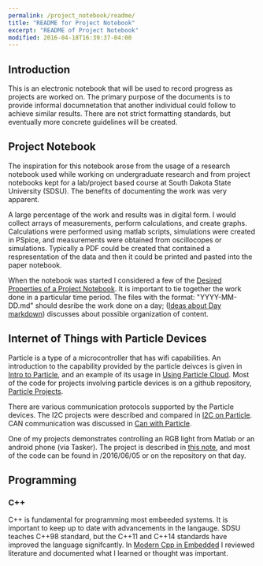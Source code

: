 ```yaml
---
permalink: /project_notebook/readme/
title: "README for Project Notebook"
excerpt: "README of Project Notebook"
modified: 2016-04-18T16:39:37-04:00
---
```


## Introduction

This is an electronic notebook that will be used to record progress as
projects are worked on. The primary purpose of the documents is to
provide informal documnetation that another individual could follow
to achieve similar results. There are not strict formatting standards,
but eventually more concrete guidelines will be created.

## Project Notebook

The inspiration for this notebook arose from the usage of a research notebook
used while working on undergraduate research and from project notebooks kept
for a lab/project based course at South Dakota State University (SDSU). The benefits
of documenting the work was very apparent.

A large percentage of the work and results was in digital form. I would collect
arrays of measurements, perform calculations, and create graphs. Calculations
were performed using matlab scripts, simulations were created in PSpice, and
measurements were obtained from oscillocopes or simulations. Typically a PDF
could be created that contained a respresentation of the data and then it could
be printed and pasted into the paper notebook.

When the notebook was started I considered a few of the
[Desired Properties of a Project Notebook][1]. It is important to tie together
the work done in a particular time period. The files with the format: 
"YYYY-MM-DD.md" should desribe the work done on a day; 
([Ideas about Day markdown][2]) discusses about possible organization of content. 

## Internet of Things with Particle Devices

Particle is a type of a microcontroller that has wifi capabilities. An
introduction to the capability provided by the particle deivces is given in
[Intro to Particle][9], and an example of its usage in [Using Particle Cloud][3].
Most of the code for projects involving particle devices is on a github
repository, [Particle Projects][4].

There are various communication protocols supported by the Particle devices.
The I2C projects were described and compared in [I2C on Particle][6]. CAN
communication was discussed in [Can with Particle][7].

One of my projects demonstrates controlling an RGB light from Matlab or
an android phone (via Tasker). The project is described in [this note][5], and
most of the code can be found in /2016/06/05 or on the repository on that day.

## Programming

### C++

C++ is fundamental for programming most embeeded systems. It is important to
keep up to date with advancements in the langauge. SDSU teaches C++98 standard,
 but the C++11 and C++14 standards have improved the language signifcantly. In
 [Modern Cpp in Embedded][8] I reviewed literature and documented what I learned
or thought was important.


[1]: 2016/05/10/Desired_properties_of_the_Notebook.md
[2]: 2016/05/11/ideas_about_day_markdown.md
[3]: 2016/06/08/using_particle_cloud.md
[4]: https://github.com/NGenetzky/particle-projects
[5]: 2016/06/05/particle-code-now-on-github.md
[6]: 2016/05/11/i2c_on_particle.md
[7]: 2016/05/16/can-with-particle-v1.md
[8]: 2016/05/16/modern-cpp-in-embedded.md
[9]: 01-now/intro-to-particle.md
